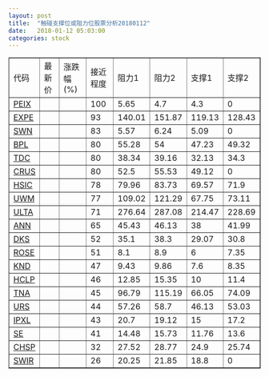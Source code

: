 ```yaml
---
layout: post
title:  "触碰支撑位或阻力位股票分析20180112"
date:   2018-01-12 05:03:00
categories: stock
---
```

<script type="text/javascript">
var stockList = []
stockList.push('gb_peix');
stockList.push('gb_expe');
stockList.push('gb_swn');
stockList.push('gb_bpl');
stockList.push('gb_tdc');
stockList.push('gb_crus');
stockList.push('gb_hsic');
stockList.push('gb_uwm');
stockList.push('gb_ulta');
stockList.push('gb_ann');
stockList.push('gb_dks');
stockList.push('gb_rose');
stockList.push('gb_knd');
stockList.push('gb_hclp');
stockList.push('gb_tna');
stockList.push('gb_urs');
stockList.push('gb_ipxl');
stockList.push('gb_se');
stockList.push('gb_chsp');
stockList.push('gb_swir');
</script>
<table border="1">
 <tr>
 <td>代码</td>
 <td>最新价</td>
 <td>涨跌幅(%)</td>
 <td>接近程度</td>
 <td>阻力1</td>
 <td>阻力2</td>
 <td>支撑1</td>
 <td>支撑2</td>
</tr>
  <tr id="peix" class="red">
  <td><a href="http://stock.finance.sina.com.cn/usstock/quotes/PEIX.html" target="_blank">PEIX</a></td><td></td><td></td><td>100</td><td>5.65</td><td>4.7</td><td>4.3</td><td>0</td></tr>
  <tr id="expe" class="green">
  <td><a href="http://stock.finance.sina.com.cn/usstock/quotes/EXPE.html" target="_blank">EXPE</a></td><td></td><td></td><td>93</td><td>140.01</td><td>151.87</td><td>119.13</td><td>128.43</td></tr>
  <tr id="swn" class="red">
  <td><a href="http://stock.finance.sina.com.cn/usstock/quotes/SWN.html" target="_blank">SWN</a></td><td></td><td></td><td>83</td><td>5.57</td><td>6.24</td><td>5.09</td><td>0</td></tr>
  <tr id="bpl" class="red">
  <td><a href="http://stock.finance.sina.com.cn/usstock/quotes/BPL.html" target="_blank">BPL</a></td><td></td><td></td><td>80</td><td>55.28</td><td>54</td><td>47.23</td><td>49.32</td></tr>
  <tr id="tdc" class="red">
  <td><a href="http://stock.finance.sina.com.cn/usstock/quotes/TDC.html" target="_blank">TDC</a></td><td></td><td></td><td>80</td><td>38.34</td><td>39.16</td><td>32.13</td><td>34.3</td></tr>
  <tr id="crus" class="red">
  <td><a href="http://stock.finance.sina.com.cn/usstock/quotes/CRUS.html" target="_blank">CRUS</a></td><td></td><td></td><td>80</td><td>52.5</td><td>55.53</td><td>49.12</td><td>0</td></tr>
  <tr id="hsic" class="green">
  <td><a href="http://stock.finance.sina.com.cn/usstock/quotes/HSIC.html" target="_blank">HSIC</a></td><td></td><td></td><td>78</td><td>79.96</td><td>83.73</td><td>69.57</td><td>71.9</td></tr>
  <tr id="uwm" class="green">
  <td><a href="http://stock.finance.sina.com.cn/usstock/quotes/UWM.html" target="_blank">UWM</a></td><td></td><td></td><td>77</td><td>109.02</td><td>121.29</td><td>67.75</td><td>73.11</td></tr>
  <tr id="ulta" class="green">
  <td><a href="http://stock.finance.sina.com.cn/usstock/quotes/ULTA.html" target="_blank">ULTA</a></td><td></td><td></td><td>71</td><td>276.64</td><td>287.08</td><td>214.47</td><td>228.69</td></tr>
  <tr id="ann" class="red">
  <td><a href="http://stock.finance.sina.com.cn/usstock/quotes/ANN.html" target="_blank">ANN</a></td><td></td><td></td><td>65</td><td>45.43</td><td>46.13</td><td>38</td><td>41.99</td></tr>
  <tr id="dks" class="green">
  <td><a href="http://stock.finance.sina.com.cn/usstock/quotes/DKS.html" target="_blank">DKS</a></td><td></td><td></td><td>52</td><td>35.1</td><td>38.3</td><td>29.07</td><td>30.8</td></tr>
  <tr id="rose" class="red">
  <td><a href="http://stock.finance.sina.com.cn/usstock/quotes/ROSE.html" target="_blank">ROSE</a></td><td></td><td></td><td>51</td><td>8.1</td><td>8.9</td><td>6</td><td>7.35</td></tr>
  <tr id="knd" class="red">
  <td><a href="http://stock.finance.sina.com.cn/usstock/quotes/KND.html" target="_blank">KND</a></td><td></td><td></td><td>47</td><td>9.43</td><td>9.86</td><td>7.6</td><td>8.35</td></tr>
  <tr id="hclp" class="red">
  <td><a href="http://stock.finance.sina.com.cn/usstock/quotes/HCLP.html" target="_blank">HCLP</a></td><td></td><td></td><td>46</td><td>12.85</td><td>15.35</td><td>10</td><td>11.4</td></tr>
  <tr id="tna" class="green">
  <td><a href="http://stock.finance.sina.com.cn/usstock/quotes/TNA.html" target="_blank">TNA</a></td><td></td><td></td><td>45</td><td>96.79</td><td>115.19</td><td>66.05</td><td>74.09</td></tr>
  <tr id="urs" class="green">
  <td><a href="http://stock.finance.sina.com.cn/usstock/quotes/URS.html" target="_blank">URS</a></td><td></td><td></td><td>44</td><td>57.26</td><td>58.7</td><td>46.13</td><td>53.03</td></tr>
  <tr id="ipxl" class="green">
  <td><a href="http://stock.finance.sina.com.cn/usstock/quotes/IPXL.html" target="_blank">IPXL</a></td><td></td><td></td><td>43</td><td>20.7</td><td>19.12</td><td>15</td><td>17.2</td></tr>
  <tr id="se" class="green">
  <td><a href="http://stock.finance.sina.com.cn/usstock/quotes/SE.html" target="_blank">SE</a></td><td></td><td></td><td>41</td><td>14.48</td><td>15.73</td><td>11.76</td><td>13.6</td></tr>
  <tr id="chsp" class="red">
  <td><a href="http://stock.finance.sina.com.cn/usstock/quotes/CHSP.html" target="_blank">CHSP</a></td><td></td><td></td><td>32</td><td>27.52</td><td>28.77</td><td>24.9</td><td>25.74</td></tr>
  <tr id="swir" class="red">
  <td><a href="http://stock.finance.sina.com.cn/usstock/quotes/SWIR.html" target="_blank">SWIR</a></td><td></td><td></td><td>26</td><td>20.25</td><td>21.85</td><td>18.8</td><td>0</td></tr>
</table>
